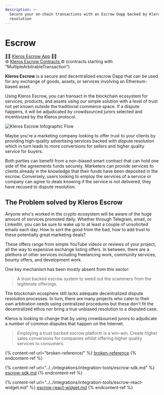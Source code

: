 ```yaml
---
description: >-
  Secure your on-chain transactions with an Escrow Dapp backed by Kleros dispute
  resolution
---
```


# Escrow

🤝🏼 [Kleros Escrow App](https://escrow.kleros.io) 🤝🏼\
⚙️ [Kleros Escrow Contracts ](https://github.com/kleros/kleros-interaction/tree/master/contracts/standard/arbitration)⚙️ (contracts starting with "MultipleArbitrableTransaction")

**Kleros Escrow** is a secure and decentralized escrow Dapp that can be used for any exchange of goods, assets, or services involving an Ethereum-based asset.

Using Kleros Escrow, you can transact in the blockchain ecosystem for services, products, and assets using our simple solution with a level of trust not yet known outside the traditional commerce space. If a dispute happens, it will be adjudicated by crowdsourced jurors selected and incentivized by the Kleros protocol.

![Kleros Escrow Infographic Flow](https://blog.kleros.io/content/images/2019/04/infographic-escrownew.jpg)

Maybe you're a marketing company looking to offer trust to your clients by providing high-quality advertising services backed with dispute resolution which in turn leads to more conversions for sellers and higher quality service for buyers.

Both parties can benefit from a non-biased smart contract that can hold one side of the agreements funds securely. Marketers can provide services to clients already in the knowledge that their funds have been deposited in the escrow. Conversely, users looking to employ the services of a service or company can agree to deals knowing if the service is not delivered, they have recused to dispute resolution.

## The Problem solved by Kleros Escrow

Anyone who's worked in the crypto ecosystem will be aware of the huge amount of services promoted daily. Whether through Telegram, email, or LinkedIn, you can be sure to wake up to at least a couple of unsolicited emails each day. How to sort the good from the bad, how to add trust to these potentially great marketing deals?

These offers range from simple YouTube videos or reviews of your project, all the way to expensive exchange listing offers. In between, there are a plethora of other services including freelancing work, community services, bounty offers, and development work.

One key mechanism has been mostly absent from this sector:

> A trust backed escrow system to weed out the scammers from the legitimate offerings.

The blockchain ecosphere still lacks adequate decentralized dispute resolution processes. In turn, there are many projects who cater to their own arbitration needs using centralized procedures but these don't fit the decentralized ethos nor bring a true unbiased resolution to a disputed case.

Kleros is looking to change that by using crowdsourced jurors to adjudicate a number of common disputes that happen on the Internet.

> Employing a trust backed escrow platform is a win-win. Create higher sales conversions for companies whilst offering higher quality services to consumers.

{% content-ref url="broken-reference/" %}
[broken-reference](broken-reference/)
{% endcontent-ref %}

{% content-ref url="../../integrations/integration-tools/escrow-sdk.md" %}
[escrow-sdk.md](../../integrations/integration-tools/escrow-sdk.md)
{% endcontent-ref %}

{% content-ref url="../../integrations/integration-tools/escrow-react-widget.md" %}
[escrow-react-widget.md](../../integrations/integration-tools/escrow-react-widget.md)
{% endcontent-ref %}
